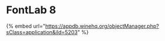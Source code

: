 # FontLab 8

{% embed url="https://appdb.winehq.org/objectManager.php?sClass=application&iId=5203" %}

